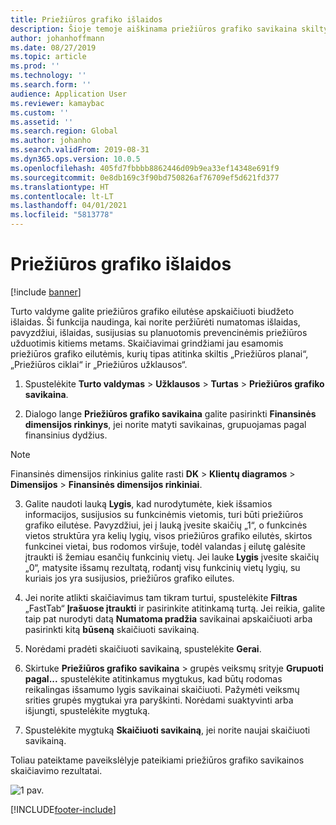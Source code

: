 ```yaml
---
title: Priežiūros grafiko išlaidos
description: Šioje temoje aiškinama priežiūros grafiko savikaina skiltyje Turto valdymas.
author: johanhoffmann
ms.date: 08/27/2019
ms.topic: article
ms.prod: ''
ms.technology: ''
ms.search.form: ''
audience: Application User
ms.reviewer: kamaybac
ms.custom: ''
ms.assetid: ''
ms.search.region: Global
ms.author: johanho
ms.search.validFrom: 2019-08-31
ms.dyn365.ops.version: 10.0.5
ms.openlocfilehash: 405fd7fbbbb8862446d09b9ea33ef14348e691f9
ms.sourcegitcommit: 0e8db169c3f90bd750826af76709ef5d621fd377
ms.translationtype: HT
ms.contentlocale: lt-LT
ms.lasthandoff: 04/01/2021
ms.locfileid: "5813778"
---
```

# <a name="maintenance-schedule-cost"></a>Priežiūros grafiko išlaidos

[!include [banner](../../includes/banner.md)]

 

Turto valdyme galite priežiūros grafiko eilutėse apskaičiuoti biudžeto išlaidas. Ši funkcija naudinga, kai norite peržiūrėti numatomas išlaidas, pavyzdžiui, išlaidas, susijusias su planuotomis prevencinėmis priežiūros užduotimis kitiems metams. Skaičiavimai grindžiami jau esamomis priežiūros grafiko eilutėmis, kurių tipas atitinka skiltis „Priežiūros planai“, „Priežiūros ciklai“ ir „Priežiūros užklausos“.

1. Spustelėkite **Turto valdymas** > **Užklausos** > **Turtas** > **Priežiūros grafiko savikaina**.

2. Dialogo lange **Priežiūros grafiko savikaina** galite pasirinkti **Finansinės dimensijos rinkinys**, jei norite matyti savikainas, grupuojamas pagal finansinius dydžius.

>[!NOTE]
>Finansinės dimensijos rinkinius galite rasti **DK** > **Klientų diagramos** > **Dimensijos** > **Finansinės dimensijos rinkiniai**.

3. Galite naudoti lauką **Lygis**, kad nurodytumėte, kiek išsamios informacijos, susijusios su funkcinėmis vietomis, turi būti priežiūros grafiko eilutėse. Pavyzdžiui, jei į lauką įvesite skaičių „1“, o funkcinės vietos struktūra yra kelių lygių, visos priežiūros grafiko eilutės, skirtos funkcinei vietai, bus rodomos viršuje, todėl valandas į eilutę galėsite įtraukti iš žemiau esančių funkcinių vietų. Jei lauke **Lygis** įvesite skaičių „0“, matysite išsamų rezultatą, rodantį visų funkcinių vietų lygių, su kuriais jos yra susijusios, priežiūros grafiko eilutes.

4. Jei norite atlikti skaičiavimus tam tikram turtui, spustelėkite **Filtras** „FastTab“ **Įrašuose įtraukti** ir pasirinkite atitinkamą turtą. Jei reikia, galite taip pat nurodyti datą **Numatoma pradžia** savikainai apskaičiuoti arba pasirinkti kitą **būseną** skaičiuoti savikainą.

5. Norėdami pradėti skaičiuoti savikainą, spustelėkite **Gerai**.

6. Skirtuke **Priežiūros grafiko savikaina** > grupės veiksmų srityje **Grupuoti pagal...** spustelėkite atitinkamus mygtukus, kad būtų rodomas reikalingas išsamumo lygis savikainai skaičiuoti. Pažymėti veiksmų srities grupės mygtukai yra paryškinti. Norėdami suaktyvinti arba išjungti, spustelėkite mygtuką.

7. Spustelėkite mygtuką **Skaičiuoti savikainą**, jei norite naujai skaičiuoti savikainą.

Toliau pateiktame paveikslėlyje pateikiami priežiūros grafiko savikainos skaičiavimo rezultatai.

![1 pav.](media/17-preventive-maintenance.png)



[!INCLUDE[footer-include](../../../includes/footer-banner.md)]